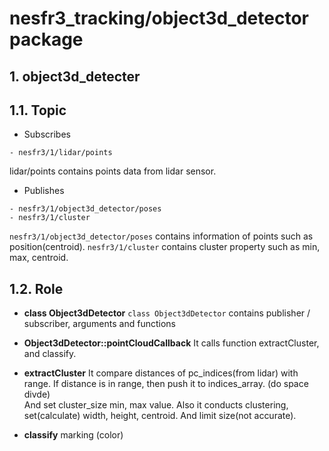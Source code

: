 # nesfr3_tracking/object3d_detector package
## 1. object3d_detecter 
## 1.1. Topic
* Subscribes
```
- nesfr3/1/lidar/points
```
lidar/points contains points data from lidar sensor.

* Publishes
```
- nesfr3/1/object3d_detector/poses
- nesfr3/1/cluster
```
```nesfr3/1/object3d_detector/poses``` contains information of points such as position(centroid).
```nesfr3/1/cluster``` contains cluster property such as min, max, centroid.

## 1.2. Role
* **class Object3dDetector** 
```class Object3dDetector``` contains publisher / subscriber, arguments and functions             

* **Object3dDetector::pointCloudCallback**
It calls function extractCluster, and classify.     

* **extractCluster**
It compare distances of pc_indices(from lidar) with range. If distance is in range, then push it to indices_array. (do space divde)       
And set cluster_size min, max value. Also it conducts clustering, set(calculate) width, height, centroid. And limit size(not accurate).

* **classify**
marking (color)
